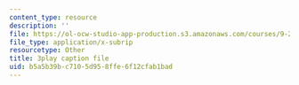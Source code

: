 ```yaml
---
content_type: resource
description: ''
file: https://ol-ocw-studio-app-production.s3.amazonaws.com/courses/9-20-animal-behavior-fall-2013/b5a5b39bc7105d958ffe6f12cfab1bad_472243.vtt
file_type: application/x-subrip
resourcetype: Other
title: 3play caption file
uid: b5a5b39b-c710-5d95-8ffe-6f12cfab1bad
---
```

